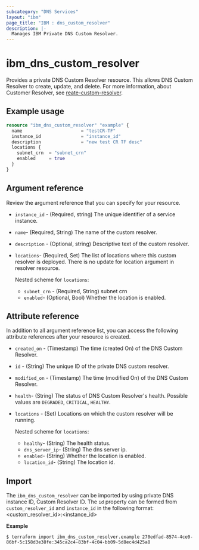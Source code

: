 ```yaml
---
subcategory: "DNS Services"
layout: "ibm"
page_title: "IBM : dns_custom_resolver"
description: |-
  Manages IBM Private DNS Custom Resolver.
---
```


# ibm_dns_custom_resolver

Provides a private DNS Custom Resolver resource. This allows DNS Custom Resolver to  create, update, and delete. For more information, about Customer Resolver, see [reate-custom-resolver](https://cloud.ibm.com/apidocs/dns-svcs#create-custom-resolver).


## Example usage

```terraform
resource "ibm_dns_custom_resolver" "example" {
  name                      = "testCR-TF"
  instance_id               = "instance_id"
  description               = "new test CR TF desc"
  locations {
    subnet_crn  = "subnet_crn"
    enabled     = true
  }
}
```

## Argument reference
Review the argument reference that you can specify for your resource. 

- `instance_id` - (Required, string) The unique identifier of a service instance.
- `name`- (Required, String) The name of the custom resolver.
- `description` - (Optional, string) Descriptive text of the  custom resolver.
- `locations`- (Required, Set) The list of locations where this custom resolver is deployed. There is no update for location argument in  resolver resource.

  Nested scheme for `locations`:
  - `subnet_crn` - (Required, String) subnet crn
  - `enabled`- (Optional, Bool) Whether the location is enabled.

## Attribute reference
In addition to all argument reference list, you can access the following attribute references after your resource is created. 

- `created_on` - (Timestamp) The time (created On) of the DNS Custom Resolver. 
- `id` - (String) The unique ID of the private DNS custom resolver.
- `modified_on` - (Timestamp) The time (modified On) of the DNS Custom Resolver.
- `health`- (String) The status of DNS Custom Resolver's health. Possible values are `DEGRADED`, `CRITICAL`, `HEALTHY`.
- `locations` - (Set) Locations on which the custom resolver will be running.

  Nested scheme for `locations`:
  - `healthy`- (String) The health status.
  - `dns_server_ip`- (String) The dns server ip.
  - `enabled`- (String) Whether the location is enabled.
  - `location_id`- (String) The location id.

## Import
The `ibm_dns_custom_resolver` can be imported by using private DNS instance ID, Custom Resolver ID.
The `id` property can be formed from `custom_resolver_id` and `instance_id` in the following format:
<custom_resolver_id>:<instance_id>

**Example**

```
$ terraform import ibm_dns_custom_resolver.example 270edfad-8574-4ce0-86bf-5c158d3e38fe:345ca2c4-83bf-4c04-bb09-5d8ec4d425a8
```
